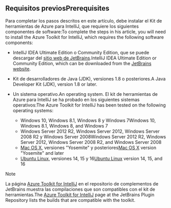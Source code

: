 ## <a name="prerequisites"></a><span data-ttu-id="e5d92-101">Requisitos previos</span><span class="sxs-lookup"><span data-stu-id="e5d92-101">Prerequisites</span></span>
<span data-ttu-id="e5d92-102">Para completar los pasos descritos en este artículo, debe instalar el Kit de herramientas de Azure para IntelliJ, que requiere los siguientes componentes de software:</span><span class="sxs-lookup"><span data-stu-id="e5d92-102">To complete the steps in his article, you will need to install the Azure Toolkit for IntelliJ, which requires the following software components:</span></span>

* <span data-ttu-id="e5d92-103">IntelliJ IDEA Ultimate Edition o Community Edition, que se puede descargar del [sitio web de JetBrains](https://www.jetbrains.com/idea/download/).</span><span class="sxs-lookup"><span data-stu-id="e5d92-103">IntelliJ IDEA Ultimate Edition or Community Edition, which can be downloaded from the [JetBrains website](https://www.jetbrains.com/idea/download/).</span></span>
* <span data-ttu-id="e5d92-104">Kit de desarrolladores de Java (JDK), versiones 1.8 o posteriores.</span><span class="sxs-lookup"><span data-stu-id="e5d92-104">A Java Developer Kit (JDK), version 1.8 or later.</span></span>
* <span data-ttu-id="e5d92-105">Un sistema operativo.</span><span class="sxs-lookup"><span data-stu-id="e5d92-105">An operating system.</span></span> <span data-ttu-id="e5d92-106">El kit de herramientas de Azure para IntelliJ se ha probado en los siguientes sistemas operativos:</span><span class="sxs-lookup"><span data-stu-id="e5d92-106">The Azure Toolkit for IntelliJ has been tested on the following operating systems:</span></span>
  
  * <span data-ttu-id="e5d92-107">Windows 10, Windows 8.1, Windows 8 y Windows 7</span><span class="sxs-lookup"><span data-stu-id="e5d92-107">Windows 10, Windows 8.1, Windows 8, and Windows 7</span></span>
  * <span data-ttu-id="e5d92-108">Windows Server 2012 R2, Windows Server 2012, Windows Server 2008 R2 y Windows Server 2008</span><span class="sxs-lookup"><span data-stu-id="e5d92-108">Windows Server 2012 R2, Windows Server 2012, Windows Server 2008 R2, and Windows Server 2008</span></span>
  * <span data-ttu-id="e5d92-109">[Mac OS X](http://www.apple.com/osx), versiones "Yosemite" y posteriores</span><span class="sxs-lookup"><span data-stu-id="e5d92-109">[Mac OS X](http://www.apple.com/osx) version "Yosemite" and later</span></span>
  * <span data-ttu-id="e5d92-110">[Ubuntu Linux](http://www.ubuntu.com), versiones 14, 15 y 16</span><span class="sxs-lookup"><span data-stu-id="e5d92-110">[Ubuntu Linux](http://www.ubuntu.com) version 14, 15, and 16</span></span>

> [!NOTE]
> 
> <span data-ttu-id="e5d92-111">La página [Azure Toolkit for IntelliJ](https://plugins.jetbrains.com/plugin/8053) en el repositorio de complementos de JetBrains muestra las compilaciones que son compatibles con el kit de herramientas.</span><span class="sxs-lookup"><span data-stu-id="e5d92-111">The [Azure Toolkit for IntelliJ](https://plugins.jetbrains.com/plugin/8053) page at the JetBrains Plugin Repository lists the builds that are compatible with the toolkit.</span></span>
> 

<!--
> [!IMPORTANT]
> 
> If you are using the Azure Toolkit for IntelliJ on Windows, the toolkit requires installing the Azure SDK 2.9.6 or later in order to use the Azure emulator. You have two options for installing the Azure SDK:
> 
> * You can download and install the Azure SDK by using the [Web Platform Installer (WebPI)](http://go.microsoft.com/fwlink/?LinkID=252838).
> * If you do not have the Azure SDK installed when you create your first Azure deployment project, you will be prompted to automatically download install the requisite version of the Azure SDK.
> 
> Note that the Azure SDK is only required on Windows.
> 
-->
